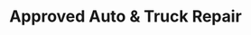---
title: "Approved Auto & Truck Repair"
url: /netcong/approved-auto-and-truck-repair/
shop: car repair
---
